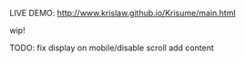 LIVE DEMO: http://www.krislaw.github.io/Krisume/main.html

wip!

TODO: fix display on mobile/disable scroll
add content
